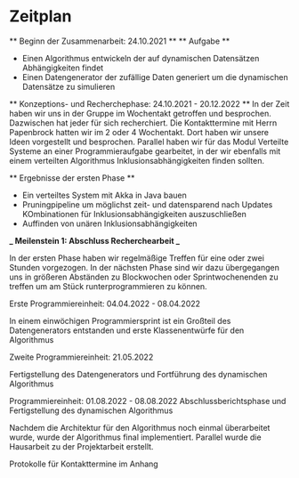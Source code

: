 # Zeitplan

** Beginn der Zusammenarbeit: 24.10.2021 **
** Aufgabe **

- Einen Algorithmus entwickeln der auf dynamischen Datensätzen Abhängigkeiten findet
- Einen Datengenerator der zufällige Daten generiert um die dynamischen Datensätze zu simulieren

** Konzeptions- und Recherchephase: 24.10.2021 - 20.12.2022 **
In der Zeit haben wir uns in der Gruppe im Wochentakt getroffen und besprochen. Dazwischen hat jeder für sich recherchiert. Die Kontakttermine mit Herrn Papenbrock hatten wir im 2 oder 4 Wochentakt. Dort haben wir unsere Ideen vorgestellt und besprochen. Parallel haben wir für das Modul Verteilte Systeme an einer Programmieraufgabe gearbeitet, in der wir ebenfalls mit einem verteilten Algorithmus Inklusionsabhängigkeiten finden sollten.

** Ergebnisse der ersten Phase **

- Ein verteiltes System mit Akka in Java bauen
- Pruningpipeline um möglichst zeit- und datensparend nach Updates KOmbinationen für Inklusionsabhängigkeiten auszuschließen
- Auffinden von unären Inklusionsabhängigkeiten

**_ Meilenstein 1: Abschluss Recherchearbeit _**

In der ersten Phase haben wir regelmäßige Treffen für eine oder zwei Stunden vorgezogen. In der nächsten Phase sind wir dazu übergegangen uns in größeren Abständen zu Blockwochen oder Sprintwochenenden zu treffen um am Stück runterprogrammieren zu können.

Erste Programmiereinheit: 04.04.2022 - 08.04.2022

In einem einwöchigen Programmiersprint ist ein Großteil des Datengenerators entstanden und erste Klassenentwürfe für den Algorithmus

Zweite Programmiereinheit: 21.05.2022

Fertigstellung des Datengenerators und Fortführung des dynamischen Algorithmus

Programmiereinheit: 01.08.2022 - 08.08.2022 Abschlussberichtsphase und Fertigstellung des dynamischen Algorithmus

Nachdem die Architektur für den Algorithmus noch einmal überarbeitet wurde, wurde der Algorithmus final implementiert. Parallel wurde die Hausarbeit zu der Projektarbeit erstellt.

Protokolle für Kontakttermine im Anhang
